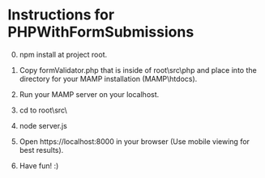 Instructions for PHPWithFormSubmissions
======
0. npm install at project root.

1. Copy formValidator.php that is inside of root\src\php and place into the directory for your MAMP installation (MAMP\htdocs).

2. Run your MAMP server on your localhost.

3. cd to root\src\

4. node server.js

5. Open https://localhost:8000 in your browser (Use mobile viewing for best results).

6. Have fun! :)